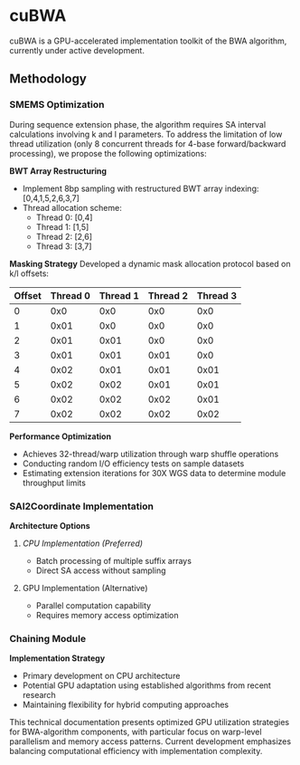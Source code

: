 # cuBWA

cuBWA is a GPU-accelerated implementation toolkit of the BWA algorithm, currently under active development.

## Methodology

### SMEMS Optimization
During sequence extension phase, the algorithm requires SA interval calculations involving k and l parameters. To address the limitation of low thread utilization (only 8 concurrent threads for 4-base forward/backward processing), we propose the following optimizations:

**BWT Array Restructuring**
- Implement 8bp sampling with restructured BWT array indexing: [0,4,1,5,2,6,3,7]
- Thread allocation scheme:
  - Thread 0: [0,4]
  - Thread 1: [1,5] 
  - Thread 2: [2,6]
  - Thread 3: [3,7]

**Masking Strategy**
Developed a dynamic mask allocation protocol based on k/l offsets:

| Offset | Thread 0 | Thread 1 | Thread 2 | Thread 3 |
|--------|----------|----------|----------|----------|
| 0      | 0x0      | 0x0      | 0x0      | 0x0      |
| 1      | 0x01     | 0x0      | 0x0      | 0x0      |
| 2      | 0x01     | 0x01     | 0x0      | 0x0      |
| 3      | 0x01     | 0x01     | 0x01     | 0x0      |
| 4      | 0x02     | 0x01     | 0x01     | 0x01     |
| 5      | 0x02     | 0x02     | 0x01     | 0x01     |
| 6      | 0x02     | 0x02     | 0x02     | 0x01     |
| 7      | 0x02     | 0x02     | 0x02     | 0x02     |

**Performance Optimization**
- Achieves 32-thread/warp utilization through warp shuffle operations
- Conducting random I/O efficiency tests on sample datasets
- Estimating extension iterations for 30X WGS data to determine module throughput limits

### SAI2Coordinate Implementation
**Architecture Options**
1. *CPU Implementation (Preferred)*
   - Batch processing of multiple suffix arrays
   - Direct SA access without sampling

2. GPU Implementation (Alternative)
   - Parallel computation capability
   - Requires memory access optimization

### Chaining Module
**Implementation Strategy**
- Primary development on CPU architecture
- Potential GPU adaptation using established algorithms from recent research
- Maintaining flexibility for hybrid computing approaches

This technical documentation presents optimized GPU utilization strategies for BWA-algorithm components, with particular focus on warp-level parallelism and memory access patterns. Current development emphasizes balancing computational efficiency with implementation complexity.